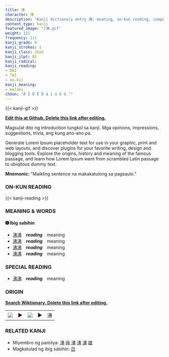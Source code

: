 ```yaml
---
title: 沸
character: 沸
description: "Kanji dictionary entry 沸: meaning, on-kun reading, compounds, origin, related kanji"
content_type: kanji
featured_image: "/沸.gif"
weight: 111
frequency: 111
kanji_grade: 9
kanji_strokes: 1
kanji_class: Jōyō
kanji_jlpt: N1
kanji_radical: 
kanji_reading: 
- DAI
- TAI
- oo-kii
kanji_meaning:
- malaki
chōon: "Ā Ī Ū Ē Ō ā ī ū ē ō ’"
---
```

[//]: # (Don't edit the line below. Kanji animated GIF code is automatically generated.)
{{< kanji-gif >}}

[//]: # (Edit below this line.)

**[Edit this at Github. Delete this link after editing.](https://github.com/tim0g/tim/tree/main/content/kanji/沸/index.md)**

Magsulat dito ng introduction tungkol sa kanji. Mga opinions, impressions, suggestions, trivia, ang kung ano-ano pa.

Generate Lorem Ipsum placeholder text for use in your graphic, print and web layouts, and discover plugins for your favorite writing, design and blogging tools. Explore the origins, history and meaning of the famous passage, and learn how Lorem Ipsum went from scrambled Latin passage to ubiqitous dummy text.
 
**Mnemonic:** "Maikling sentence na makakatulong sa pagsaulo."

### ON-KUN READING

[//]: # (Don't edit the line below. ON-KUN READING code is automatically generated.)
{{< kanji-reading >}}

### MEANING & WORDS

#### ➊ **Ibig sabihin**
  - [沸](../沸)[沸](../沸)　***reading***　meaning
  - [沸](../沸)[沸](../沸)　***reading***　meaning
  - [沸](../沸)[沸](../沸)　***reading***　meaning
  - [沸](../沸)[沸](../沸)　***reading***　meaning

### SPECIAL READING
  - [沸](../沸)[沸](../沸)　***reading***　meaning

### ORIGIN

**[Search Wiktionary. Delete this link after editing.](https://wiktionary.org/wiki/沸)**
<table class="kanji-table"><tr><td>
<img src="60px-沸-bronze.svg.png">
</td><td>▶</td><td>
<img src="60px-沸-oracle.svg.png">
</td><td>▶</td>
<td class="kanji-origin">沸</td>
</tr></table>

### RELATED KANJI
- Miyembro ng pamilya: [沸](../沸) [母](../母) [沸](../沸) [沸](../沸) [沸](../沸) [娘](../娘)
- Magkatulad ng ibig sabihin: [日](../日)
